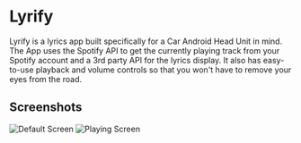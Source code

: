 # Lyrify
Lyrify is a lyrics app built specifically for a Car Android Head Unit in mind. The App uses the 
Spotify API to get the currently playing track from your Spotify account and a 3rd party API
for the lyrics display. It also has easy-to-use playback and volume controls so that you won't have to 
remove your eyes from the road.

## Screenshots

  <img alt="Default Screen" src="https://raw.githubusercontent.com/janjanmedinaaa/lyrify/master/screenshots/default.png">

  <img alt="Playing Screen" src="https://raw.githubusercontent.com/janjanmedinaaa/lyrify/master/screenshots/playing.png">